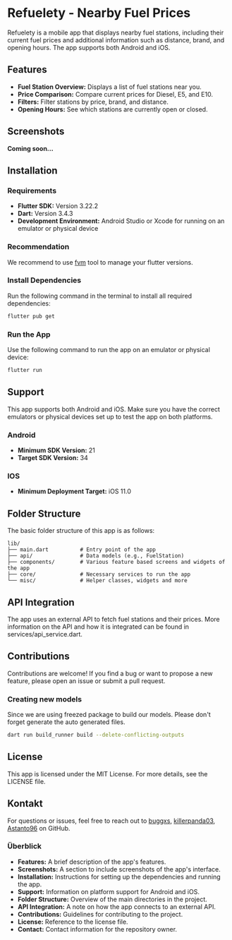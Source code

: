 # Refuelety - Nearby Fuel Prices

Refuelety is a mobile app that displays nearby fuel stations, including their current fuel prices and additional information such as distance, brand, and opening hours. The app supports both Android and iOS.

## Features

- **Fuel Station Overview:** Displays a list of fuel stations near you.
- **Price Comparison:** Compare current prices for Diesel, E5, and E10.
- **Filters:** Filter stations by price, brand, and distance.
- **Opening Hours:** See which stations are currently open or closed.


## Screenshots
**Coming soon...**


## Installation

### Requirements

- **Flutter SDK:** Version 3.22.2
- **Dart:** Version 3.4.3
- **Development Environment:** Android Studio or Xcode for running on an emulator or physical device

### Recommendation
We recommend to use [fvm](https://fvm.app/) tool to manage your flutter versions.

### Install Dependencies

Run the following command in the terminal to install all required dependencies:
```bash
flutter pub get
```
### Run the App

Use the following command to run the app on an emulator or physical device:
```bash
flutter run
```

## Support

This app supports both Android and iOS. Make sure you have the correct emulators or physical devices set up to test the app on both platforms.

### Android
- **Minimum SDK Version:** 21
- **Target SDK Version:** 34

### IOS
- **Minimum Deployment Target:** iOS 11.0

## Folder Structure

The basic folder structure of this app is as follows:
```plaintext 
lib/
├── main.dart          # Entry point of the app
├── api/               # Data models (e.g., FuelStation)
├── components/        # Various feature based screens and widgets of the app
├── core/              # Necessary services to run the app
└── misc/              # Helper classes, widgets and more
```

## API Integration
The app uses an external API to fetch fuel stations and their prices. More information on the API and how it is integrated can be found in services/api_service.dart.

## Contributions
Contributions are welcome! If you find a bug or want to propose a new feature, please open an issue or submit a pull request.

### Creating new models
Since we are using freezed package to build our models. Please don't forget generate the auto generated files.
```bash
dart run build_runner build --delete-conflicting-outputs
```

## License
This app is licensed under the MIT License. For more details, see the LICENSE file.

## Kontakt
For questions or issues, feel free to reach out to [buggxs](https://github.com/buggxs), [killerpanda03](https://github.com/killerpanda03), [Astanto96](https://github.com/Astanto96) on GitHub.

### Überblick
- **Features:** A brief description of the app's features.
- **Screenshots:** A section to include screenshots of the app's interface.
- **Installation:** Instructions for setting up the dependencies and running the app.
- **Support:** Information on platform support for Android and iOS.
- **Folder Structure:** Overview of the main directories in the project.
- **API Integration:** A note on how the app connects to an external API.
- **Contributions:** Guidelines for contributing to the project.
- **License:** Reference to the license file.
- **Contact:** Contact information for the repository owner.